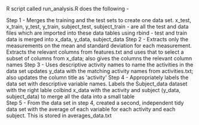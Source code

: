 R script called run_analysis.R does the following - 

Step 1 - Merges the training and the test sets to create one data set.
  x_test, x_train, y_test, y_train, subject_test, subject_train - are all the test and data files which are imported into these data tables
  using rbind - test and train data is merged into x_data, y_data, subject_data
Step 2 - Extracts only the measurements on the mean and standard deviation for each measurement.
   Extracts the relevant columns from features.txt and uses that to select a subset of columns from x_data; 
   also gives the columns the relevant column names
Step 3 - Uses descriptive activity names to name the activities in the data set
  updates y_data with the matching activity names from activities.txt; 
  also updates the column title as 'activity'
Step 4 - Appropriately labels the data set with descriptive variable names.
  Labels the Subject_data dataset with the right lable
  colbind x_data with the activity and subject (y_data, subject_data) to merge all the data into a small table  
Step 5 - From the data set in step 4, created a second, independent tidy data set with the average of each variable for each activity and each subject.
  This is stored in averages_data.txt
